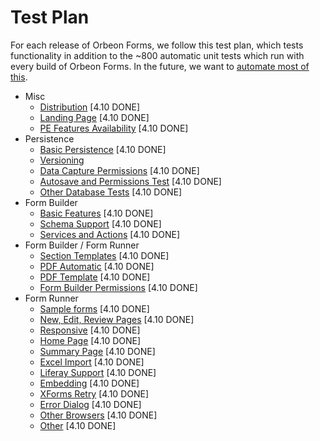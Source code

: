 # Test Plan

For each release of Orbeon Forms, we follow this test plan, which tests functionality in addition to the ~800 automatic unit tests which run with every build of Orbeon Forms. In the future, we want to [automate most of this](https://github.com/orbeon/orbeon-forms/issues/227).

- Misc
    - [Distribution](distribution.md) [4.10 DONE]
    - [Landing Page](landing-page.md) [4.10 DONE]
    - [PE Features Availability](pe-features-availability.md) [4.10 DONE]
- Persistence
    - [Basic Persistence](basic-persistence.md) [4.10 DONE]
    - [Versioning](versioning.md)
    - [Data Capture Permissions](data-capture-permissions.md) [4.10 DONE]
    - [Autosave and Permissions Test](autosave-and-permissions.md) [4.10 DONE]
    - [Other Database Tests](other-database-tests.md) [4.10 DONE]
- Form Builder
    - [Basic Features](basic-features.md) [4.10 DONE]
    - [Schema Support](schema-support.md) [4.10 DONE]
    - [Services and Actions](services-and-actions.md) [4.10 DONE]
- Form Builder / Form Runner
    - [Section Templates](section-templates.md) [4.10 DONE]
    - [PDF Automatic](pdf-automatic.md) [4.10 DONE]
    - [PDF Template](pdf-template.md) [4.10 DONE]
    - [Form Builder Permissions](form-builder-permissions.md) [4.10 DONE]
- Form Runner
    - [Sample forms](sample-forms.md) [4.10 DONE]
    - [New, Edit, Review Pages](new-edit-review-pages.md) [4.10 DONE]
    - [Responsive](responsive.md) [4.10 DONE]
    - [Home Page](home-page.md) [4.10 DONE]
    - [Summary Page](summary-page.md) [4.10 DONE]
    - [Excel Import](excel-import.md) [4.10 DONE]
    - [Liferay Support](liferay-support.md) [4.10 DONE]
    - [Embedding](embedding.md) [4.10 DONE]
    - [XForms Retry](xforms-retry.md) [4.10 DONE]
    - [Error Dialog](error-dialog.md) [4.10 DONE]
    - [Other Browsers](other-browsers.md) [4.10 DONE]
    - [Other](other.md) [4.10 DONE]
